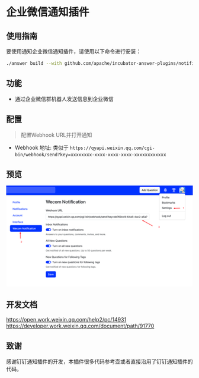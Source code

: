 # 企业微信通知插件

## 使用指南

要使用通知企业微信通知插件，请使用以下命令进行安装：

```bash
./answer build --with github.com/apache/incubator-answer-plugins/notification-wecom
```


## 功能

- 通过企业微信群机器人发送信息到企业微信

## 配置

> 配置Webhook URL并打开通知

- Webhook 地址: 类似于 `https://qyapi.weixin.qq.com/cgi-bin/webhook/send?key=xxxxxxxx-xxxx-xxxx-xxxx-xxxxxxxxxxxx`

## 预览

![企业微信配置](./docs/wecom-config.png)

## 开发文档

https://open.work.weixin.qq.com/help2/pc/14931
https://developer.work.weixin.qq.com/document/path/91770

## 致谢

感谢钉钉通知插件的开发，本插件很多代码参考壶或者直接沿用了钉钉通知插件的代码。